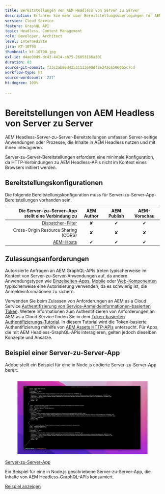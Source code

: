 ```yaml
---
title: Bereitstellungen von AEM Headless von Server zu Server
description: Erfahren Sie mehr über Bereitstellungsüberlegungen für AEM Headless-Bereitstellungen von Server zu Server.
version: Cloud Service
feature: GraphQL API
topic: Headless, Content Management
role: Developer, Architect
level: Intermediate
jira: KT-10798
thumbnail: kt-10798.jpg
exl-id: d4ae08d9-dc43-4414-ab75-26853186a301
duration: 83
source-git-commit: f23c2ab86d42531113690df2e342c65060b5c7cd
workflow-type: ht
source-wordcount: '237'
ht-degree: 100%

---
```


# Bereitstellungen von AEM Headless von Server zu Server

AEM Headless-Server-zu-Server-Bereitstellungen umfassen Server-seitige Anwendungen oder Prozesse, die Inhalte in AEM Headless nutzen und mit ihnen interagieren.

Server-zu-Server-Bereitstellungen erfordern eine minimale Konfiguration, da HTTP-Verbindungen zu AEM Headless-APIs nicht im Kontext eines Browsers initiiert werden.

## Bereitstellungskonfigurationen

Die folgende Bereitstellungskonfiguration muss für Server-zu-Server-App-Bereitstellungen vorhanden sein.

| Die Server-zu-Server-App stellt eine Verbindung zu | AEM Author | AEM Publish | AEM-Vorschau |
|---------------------------------------------------------------:|:----------:|:-----------:|:-----------:|
| [Dispatcher-Filter](./configurations/dispatcher-filters.md) | ✘ | ✔ | ✔ |
| Cross-Origin Resource Sharing (CORS) | ✘ | ✘ | ✘ |
| [AEM-Hosts](./configurations/aem-hosts.md) | ✔ | ✔ | ✔ |

## Zulassungsanforderungen

Autorisierte Anfragen an AEM GraphQL-APIs treten typischerweise im Kontext von Server-zu-Server-Anwendungen auf, da andere Anwendungstypen wie [Einzelseiten-Apps](./spa.md), [Mobile](./mobile.md) oder [Web-Komponenten](./web-component.md) typischerweise eine Autorisierung verwenden, da es schwierig ist, die Anmeldeinformationen zu sichern.

Verwenden Sie beim Zulassen von Anforderungen an AEM as a Cloud Service [Authentifizierung von Service-Anmeldeinformationen-basierten Token](https://experienceleague.adobe.com/docs/experience-manager-cloud-service/content/implementing/developing/generating-access-tokens-for-server-side-apis.html?lang=de). Weitere Informationen zum Authentifizieren von Anforderungen an AEM as a Cloud Service finden Sie in dem [Token-basierten Authentifizierungs-Tutorial](https://experienceleague.adobe.com/docs/experience-manager-learn/getting-started-with-aem-headless/authentication/overview.html?lang=de). In diesem Tutorial wird die Token-basierte Authentifizierung mithilfe von [AEM Assets HTTP-APIs](https://experienceleague.adobe.com/docs/experience-manager-cloud-service/content/assets/admin/mac-api-assets.html?lang=de) untersucht. Für Apps, die mit AEM Headless-GraphQL-APIs interagieren, gelten jedoch dieselben Konzepte und Ansätze.

## Beispiel einer Server-zu-Server-App

Adobe stellt ein Beispiel für eine in Node.js codierte Server-zu-Server-App bereit.

<div class="columns is-multiline">
    <!-- Server-to-server app -->
    <div class="column is-half-tablet is-half-desktop is-one-third-widescreen" aria-label="Server-to-server app" tabindex="0">
       <div class="card">
           <div class="card-image">
               <figure class="image is-16by9">
                   <a href="../example-apps/server-to-server-app.md" title="Server-zu-Server-App" tabindex="-1">
                       <img class="is-bordered-r-small" src="../example-apps/assets/server-to-server-app/server-to-server-card.png" alt="Server-zu-Server-App">
                   </a>
               </figure>
           </div>
           <div class="card-content is-padded-small">
               <div class="content">
                   <p class="headline is-size-6 has-text-weight-bold"><a href="../example-apps/server-to-server-app.md" title="Server-zu-Server-App">Server-zu-Server-App</a></p>
                   <p class="is-size-6">Ein Beispiel für eine in Node.js geschriebene Server-zu-Server-App, die Inhalte von AEM Headless-GraphQL-APIs konsumiert.</p>
                   <a href="../example-apps/server-to-server-app.md" class="spectrum-Button spectrum-Button--outline spectrum-Button--primary spectrum-Button--sizeM">
 <span class="spectrum-Button-label has-no-wrap has-text-weight-bold">Beispiel anzeigen</span>
 </a>
               </div>
           </div>
       </div>
    </div>
</div>
